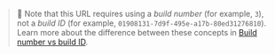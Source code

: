 > 📘
> Note that this URL requires using a _build number_ (for example, `3`), not a _build ID_ (for example, `01908131-7d9f-495e-a17b-80ed31276810`).
> Learn more about the difference between these concepts in [Build number vs build ID](/docs/apis/rest-api/builds#build-number-vs-build-id).
